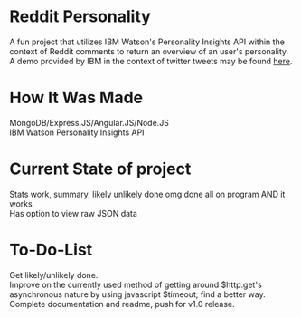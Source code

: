 # Reddit Personality

A fun project that utilizes IBM Watson's Personality Insights API within the context of Reddit comments to return an overview of an user's personality. A demo provided by IBM in the context of twitter tweets may be found [here](http://personality-insights-livedemo.mybluemix.net).

# How It Was Made

MongoDB/Express.JS/Angular.JS/Node.JS  
IBM Watson Personality Insights API  

# Current State of project

Stats work, summary, likely unlikely done omg done all on program AND it works  
Has option to view raw JSON data  

# To-Do-List  

Get likely/unlikely done.  
Improve on the currently used method of getting around $http.get's asynchronous nature by using javascript $timeout; find a better way.  
Complete documentation and readme, push for v1.0 release.  
